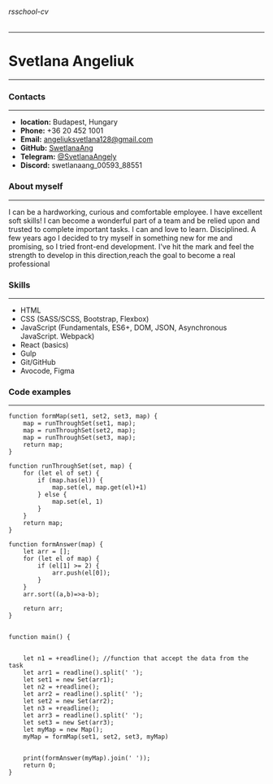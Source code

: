 ###### rsschool-cv
---
# Svetlana Angeliuk
---
### Contacts
---
* **location:** Budapest, Hungary
* **Phone:** +36 20 452 1001
* **Email:** angeliuksvetlana128@gmail.com
* **GitHub:** [SwetlanaAng](https://github.com/SwetlanaAng)
* **Telegram:** [@SvetlanaAngely](https://web.telegram.org/k/#@SAngeliuk)
* **Discord:** swetlanaang_00593_88551

### About myself
---
I can be a hardworking, curious and comfortable employee. I have excellent soft skills! I can become a wonderful part of a team and be relied upon and trusted to complete important tasks. I can and love to learn. Disciplined.
A few years ago I decided to try myself in something new for me and promising, so I tried front-end development. I've hit the mark and feel the strength to develop in this direction,reach the goal to become a real professional

### Skills
---
- HTML
- CSS (SASS/SCSS, Bootstrap, Flexbox)
- JavaScript (Fundamentals, ES6+, DOM, JSON, Asynchronous JavaScript. Webpack)
- React (basics)
- Gulp
- Git/GitHub
- Avocode, Figma

### Code examples
---
```
function formMap(set1, set2, set3, map) {
    map = runThroughSet(set1, map);
    map = runThroughSet(set2, map);
    map = runThroughSet(set3, map);
    return map;
}

function runThroughSet(set, map) {
    for (let el of set) {
        if (map.has(el)) {
            map.set(el, map.get(el)+1)
        } else {
            map.set(el, 1)
        }
    }
    return map;
}

function formAnswer(map) {
    let arr = [];
    for (let el of map) {
        if (el[1] >= 2) {
            arr.push(el[0]);
        }
    }
    arr.sort((a,b)=>a-b);
    
    return arr;
}

    
function main() {


    let n1 = +readline(); //function that accept the data from the task
    let arr1 = readline().split(' ');
    let set1 = new Set(arr1);
    let n2 = +readline();
    let arr2 = readline().split(' ');
    let set2 = new Set(arr2);
    let n3 = +readline();
    let arr3 = readline().split(' ');
    let set3 = new Set(arr3);
    let myMap = new Map();
    myMap = formMap(set1, set2, set3, myMap)

    
    print(formAnswer(myMap).join(' ')); 
    return 0;    
}
```

